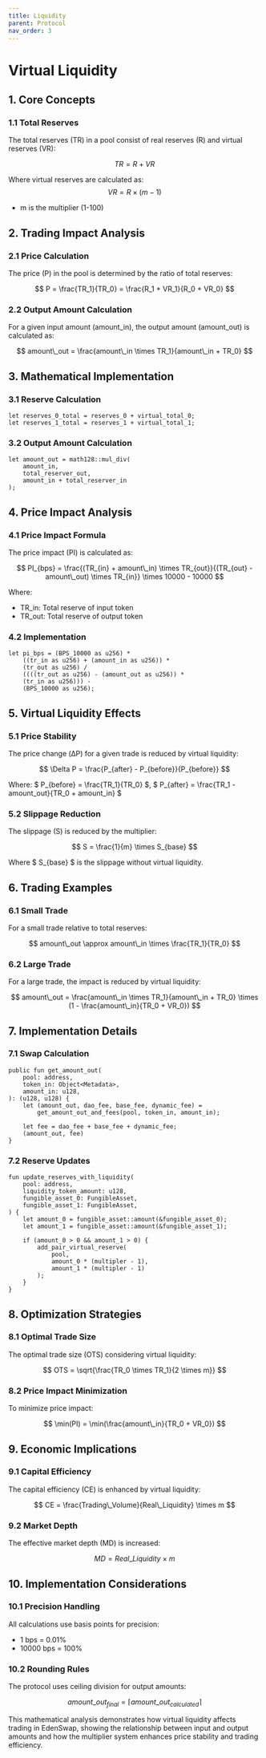 ```yaml
---
title: Liquidity
parent: Protocol
nav_order: 3
---
```

<head>
   <script type="text/javascript" async
      src="https://cdn.jsdelivr.net/npm/mathjax@3/es5/tex-mml-chtml.js">
   </script>
   <script>
      MathJax = {
        tex: {
          inlineMath: [['$', '$'], ['$`', '`$'], ['\\(', '\\)']],
          displayMath: [['```math', '```'], ['$$', '$$'], ['\\[', '\\]']]
        }
      };
   </script>
</head>

# Virtual Liquidity

## 1. Core Concepts

### 1.1 Total Reserves
The total reserves (TR) in a pool consist of real reserves (R) and virtual reserves (VR):

$$ 
TR = R + VR 
$$

Where virtual reserves are calculated as:
$$
VR = R \times (m - 1) 
$$
- m is the multiplier (1-100)

## 2. Trading Impact Analysis

### 2.1 Price Calculation
The price (P) in the pool is determined by the ratio of total reserves:

$$
P = \frac{TR_1}{TR_0} = \frac{R_1 + VR_1}{R_0 + VR_0} 
$$

### 2.2 Output Amount Calculation
For a given input amount (amount_in), the output amount (amount_out) is calculated as:

$$ 
amount\_out = \frac{amount\_in \times TR_1}{amount\_in + TR_0} 
$$

## 3. Mathematical Implementation

### 3.1 Reserve Calculation
```move
let reserves_0_total = reserves_0 + virtual_total_0;
let reserves_1_total = reserves_1 + virtual_total_1;
```

### 3.2 Output Amount Calculation
```move
let amount_out = math128::mul_div(
    amount_in, 
    total_reserver_out, 
    amount_in + total_reserver_in
);
```

## 4. Price Impact Analysis

### 4.1 Price Impact Formula
The price impact (PI) is calculated as:

$$ 
PI_{bps} = \frac{(TR_{in} + amount\_in) \times TR_{out}}{(TR_{out} - amount\_out) \times TR_{in}} \times 10000 - 10000 
$$

Where:
- TR_in: Total reserve of input token
- TR_out: Total reserve of output token

### 4.2 Implementation
```move
let pi_bps = (BPS_10000 as u256) * 
    ((tr_in as u256) + (amount_in as u256)) * 
    (tr_out as u256) / 
    ((((tr_out as u256) - (amount_out as u256)) * 
    (tr_in as u256))) - 
    (BPS_10000 as u256);
```

## 5. Virtual Liquidity Effects

### 5.1 Price Stability
The price change (ΔP) for a given trade is reduced by virtual liquidity:

$$
\Delta P = \frac{P_{after} - P_{before}}{P_{before}}
$$

Where:
$ P_{before} = \frac{TR_1}{TR_0} $, $ P_{after} = \frac{TR_1 - amount\_out}{TR_0 + amount\_in} $

### 5.2 Slippage Reduction
The slippage (S) is reduced by the multiplier:

$$
S = \frac{1}{m} \times S_{base} 
$$

Where $ S_{base} $ is the slippage without virtual liquidity.

## 6. Trading Examples

### 6.1 Small Trade
For a small trade relative to total reserves:

$$
amount\_out \approx amount\_in \times \frac{TR_1}{TR_0} 
$$

### 6.2 Large Trade
For a large trade, the impact is reduced by virtual liquidity:

$$ 
amount\_out = \frac{amount\_in \times TR_1}{amount\_in + TR_0} \times (1 - \frac{amount\_in}{TR_0 + VR_0}) 
$$

## 7. Implementation Details

### 7.1 Swap Calculation
```move
public fun get_amount_out(
    pool: address,
    token_in: Object<Metadata>,
    amount_in: u128,
): (u128, u128) {
    let (amount_out, dao_fee, base_fee, dynamic_fee) = 
        get_amount_out_and_fees(pool, token_in, amount_in);
    
    let fee = dao_fee + base_fee + dynamic_fee;
    (amount_out, fee)
}
```

### 7.2 Reserve Updates
```move
fun update_reserves_with_liquidity(
    pool: address,
    liquidity_token_amount: u128,
    fungible_asset_0: FungibleAsset,
    fungible_asset_1: FungibleAsset,
) {
    let amount_0 = fungible_asset::amount(&fungible_asset_0);
    let amount_1 = fungible_asset::amount(&fungible_asset_1);
    
    if (amount_0 > 0 && amount_1 > 0) {
        add_pair_virtual_reserve(
            pool, 
            amount_0 * (multipler - 1), 
            amount_1 * (multipler - 1)
        );
    }
}
```

## 8. Optimization Strategies

### 8.1 Optimal Trade Size
The optimal trade size (OTS) considering virtual liquidity:

$$ 
OTS = \sqrt{\frac{TR_0 \times TR_1}{2 \times m}} 
$$

### 8.2 Price Impact Minimization
To minimize price impact:

$$ 
\min(PI) = \min(\frac{amount\_in}{TR_0 + VR_0})
$$

## 9. Economic Implications

### 9.1 Capital Efficiency
The capital efficiency (CE) is enhanced by virtual liquidity:

$$ 
CE = \frac{Trading\_Volume}{Real\_Liquidity} \times m
$$

### 9.2 Market Depth
The effective market depth (MD) is increased:

$$ 
MD = Real\_Liquidity \times m 
$$

## 10. Implementation Considerations

### 10.1 Precision Handling
All calculations use basis points for precision:
- 1 bps = 0.01%
- 10000 bps = 100%

### 10.2 Rounding Rules
The protocol uses ceiling division for output amounts:

$$ 
amount\_out_{final} = \lceil amount\_out_{calculated} \rceil
$$

This mathematical analysis demonstrates how virtual liquidity affects trading in EdenSwap, showing the relationship between input and output amounts and how the multiplier system enhances price stability and trading efficiency.
